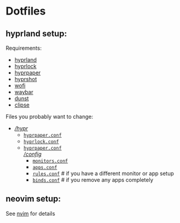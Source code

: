 # Dotfiles

## hyprland setup:

Requirements:

- [hyprland](https://github.com/hyprwm/Hyprland)
- [hyprlock](https://github.com/hyprwm/hyprlock)
- [hyprpaper](https://github.com/hyprwm/hyprpaper)
- [hyprshot](https://github.com/Gustash/Hyprshot)
- [wofi](https://hg.sr.ht/~scoopta/wofi)
- [waybar](https://github.com/Alexays/Waybar)
- [dunst](https://github.com/dunst-project/dunst)
- [clipse](https://github.com/savedra1/clipse)

Files you probably want to change:

- [*/hypr*](hypr)
    - [`hyprpaper.conf`](hypr/hyprpaper.conf)
    - [`hyprlock.conf`](hypr/hyprlock.conf)
    - [`hyprpaper.conf`](hypr/hyprpaper.conf)\
    [*/config*](hypr/config)
        - [`monitors.conf`](hypr/config/monitors.conf)
        - [`apps.conf`](hypr/config/apps.conf)
        - [`rules.conf`](hypr/config/rules.conf)  # if you have a different monitor or app setup
        - [`binds.conf`](hypr/config/binds.conf)  # if you remove any apps completely


## neovim setup:

See [nvim](https://github.com/LetsDuck2210/nvim_config) for details
